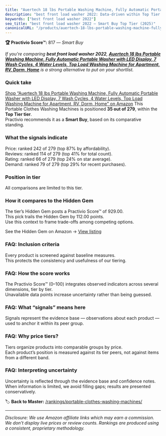```yaml
---
title: "Auertech 18 lbs Portable Washing Machine, Fully Automatic Portable Washer with LED Display, 7 Wash Cycles, 4 Water Levels, Top Load Washing Machine for Apartment, RV, Dorm, Home"
description: "best front load washer 2022: Data-driven within Top Tier ranking using the Practivio Score™. Positioned by quality, value, demand, findability, momentum."
keywords: ["best front load washer 2022"]
seo_title: "best front load washer 2022 — Smart Buy Top Tier (2025)"
canonicalURL: "/products/auertech-18-lbs-portable-washing-machine-fully-automatic-portable-washer-with-led-display-7-wash-cycles-4-water-levels-top-load-washing-machine-for-apartment-rv-dorm-home-B0F3N97DSP/"
---
```


**🏆 Practivio Score™:** 817 — _Smart Buy_


*If you're comparing **best front load washer 2022**, **[Auertech 18 lbs Portable Washing Machine, Fully Automatic Portable Washer with LED Display, 7 Wash Cycles, 4 Water Levels, Top Load Washing Machine for Apartment, RV, Dorm, Home](https://www.amazon.com/dp/B0F3N97DSP?tag=practivio-20)** is a strong alternative to put on your shortlist.*
### Quick take
[Shop “Auertech 18 lbs Portable Washing Machine, Fully Automatic Portable Washer with LED Display, 7 Wash Cycles, 4 Water Levels, Top Load Washing Machine for Apartment, RV, Dorm, Home” on Amazon](https://www.amazon.com/dp/B0F3N97DSP?tag=practivio-20)
This Portable Clothes Washing Machines is positioned **35 out of 279**, within the **Top Tier tier**.  
Practivio recommends it as a **Smart Buy**, based on its comparative standing.

### What the signals indicate
Price: ranked 242 of 279 (top 87% by affordability).  
Reviews: ranked 114 of 279 (top 41% for total count).  
Rating: ranked 66 of 279 (top 24% on star average).  
Demand: ranked 79 of 279 (top 29% for recent purchases).

### Position in tier
All comparisons are limited to this tier.

### How it compares to the Hidden Gem
The tier’s Hidden Gem posts a Practivio Score™ of 929.00.  
This pick trails the Hidden Gem by 112.00 points.  
Use this context to frame trade-offs among competing options.  

See the Hidden Gem on Amazon → [View listing](https://www.amazon.com/dp/B08B4L4CGG?tag=practivio-20)

### FAQ: Inclusion criteria
Every product is screened against baseline measures.  
This protects the consistency and usefulness of our tiering.

### FAQ: How the score works
The Practivio Score™ (0–100) integrates observed indicators across several dimensions, tier by tier.  
Unavailable data points increase uncertainty rather than being guessed.

### FAQ: What “signals” means here
Signals represent the evidence base — observations about each product — used to anchor it within its peer group.

### FAQ: Why price tiers?
Tiers organize products into comparable groups by price.  
Each product’s position is measured against its tier peers, not against items from a different band.

### FAQ: Interpreting uncertainty
Uncertainty is reflected through the evidence base and confidence notes.  
When information is limited, we avoid filling gaps; results are presented conservatively.


🏷️ **Back to Master:** [/rankings/portable-clothes-washing-machines/](/rankings/portable-clothes-washing-machines/)

---
_Disclosure: We use Amazon affiliate links which may earn a commission. We don’t display live prices or review counts. Rankings are produced using a consistent, proprietary methodology._
